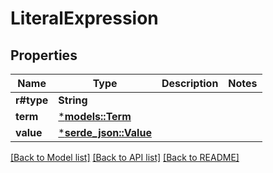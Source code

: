 # LiteralExpression

## Properties
Name | Type | Description | Notes
------------ | ------------- | ------------- | -------------
**r#type** | **String** |  | 
**term** | [***models::Term**](Term.md) |  | 
**value** | [***serde_json::Value**](.md) |  | 

[[Back to Model list]](../README.md#documentation-for-models) [[Back to API list]](../README.md#documentation-for-api-endpoints) [[Back to README]](../README.md)


